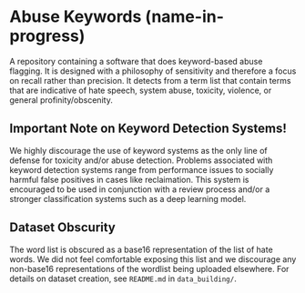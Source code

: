 # Abuse Keywords (name-in-progress)

A repository containing a software that does keyword-based abuse flagging. It is designed with a philosophy of sensitivity and therefore a focus on recall rather than precision. It detects from a term list that contain terms that are indicative of hate speech, system abuse, toxicity, violence, or general profinity/obscenity. 

## Important Note on Keyword Detection Systems!

We highly discourage the use of keyword systems as the only line of defense for toxicity and/or abuse detection. Problems associated with keyword detection systems range from performance issues to socially harmful false positives in cases like reclaimation. This system is encouraged to be used in conjunction with a review process and/or a stronger classification systems such as a deep learning model. 

## Dataset Obscurity

The word list is obscured as a base16 representation of the list of hate words. We did not feel comfortable exposing this list and we discourage any non-base16 representations of the wordlist being uploaded elsewhere. For details on dataset creation, see `README.md` in `data_building/`.
